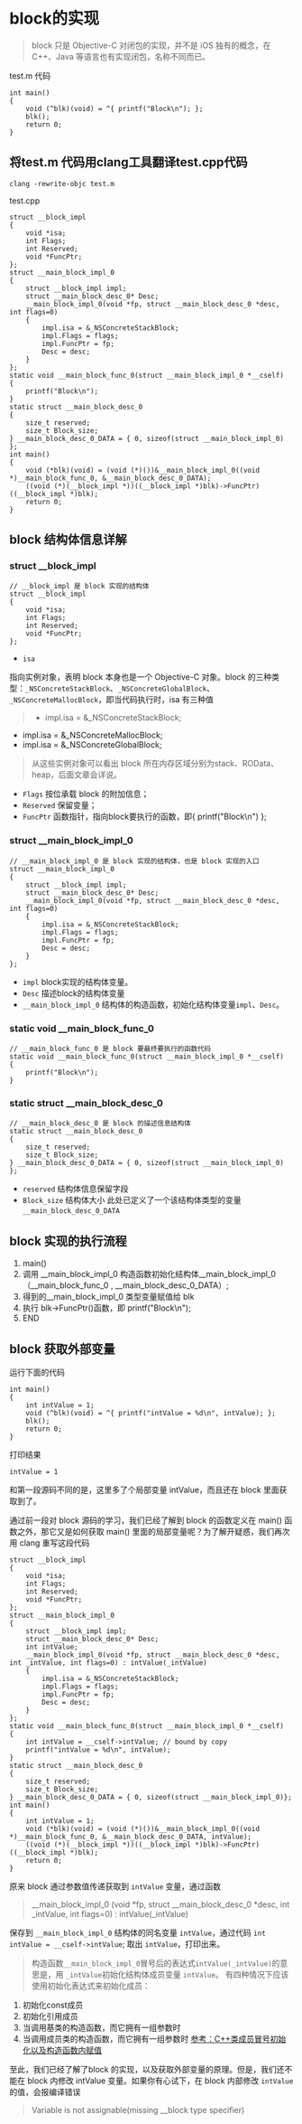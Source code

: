 # block的实现
>block 只是 Objective-C 对闭包的实现，并不是 iOS 独有的概念，在 C++、Java 等语言也有实现闭包，名称不同而已。

test.m 代码
```
int main()
{
    void (^blk)(void) = ^{ printf("Block\n"); };
    blk();
    return 0;
}
```

## 将test.m 代码用clang工具翻译test.cpp代码

```
clang -rewrite-objc test.m
```

test.cpp

```
struct __block_impl
{
    void *isa;
    int Flags;
    int Reserved;
    void *FuncPtr;
};
struct __main_block_impl_0
{
    struct __block_impl impl;
    struct __main_block_desc_0* Desc;
    __main_block_impl_0(void *fp, struct __main_block_desc_0 *desc, int flags=0)
    {
        impl.isa = &_NSConcreteStackBlock;
        impl.Flags = flags;
        impl.FuncPtr = fp;
        Desc = desc;
    }
};
static void __main_block_func_0(struct __main_block_impl_0 *__cself)
{
    printf("Block\n");
}
static struct __main_block_desc_0
{
    size_t reserved;
    size_t Block_size;
} __main_block_desc_0_DATA = { 0, sizeof(struct __main_block_impl_0) };
int main()
{
    void (*blk)(void) = (void (*)())&__main_block_impl_0((void *)__main_block_func_0, &__main_block_desc_0_DATA);
    ((void (*)(__block_impl *))((__block_impl *)blk)->FuncPtr)((__block_impl *)blk);
    return 0;
}
```

## block 结构体信息详解
### struct __block_impl

```
// __block_impl 是 block 实现的结构体
struct __block_impl
{
    void *isa;
    int Flags;
    int Reserved;
    void *FuncPtr;
};
```

* `isa`

指向实例对象，表明 block 本身也是一个 Objective-C 对象。block 的三种类型：`_NSConcreteStackBlock`、`_NSConcreteGlobalBlock`、`_NSConcreteMallocBlock`，即当代码执行时，isa 有三种值
>- impl.isa = &_NSConcreteStackBlock;
- impl.isa = &_NSConcreteMallocBlock;
- impl.isa = &_NSConcreteGlobalBlock;

>从这些实例对象可以看出 block 所在内存区域分别为stack、ROData、heap，后面文章会详说。

* `Flags`
按位承载 block 的附加信息；
* `Reserved`
保留变量；
* `FuncPtr`
函数指针，指向block要执行的函数，即{ printf("Block\n") };

### struct __main_block_impl_0

```
// __main_block_impl_0 是 block 实现的结构体，也是 block 实现的入口
struct __main_block_impl_0
{
    struct __block_impl impl;
    struct __main_block_desc_0* Desc;
    __main_block_impl_0(void *fp, struct __main_block_desc_0 *desc, int flags=0)
    {
        impl.isa = &_NSConcreteStackBlock;
        impl.Flags = flags;
        impl.FuncPtr = fp;
        Desc = desc;
    }
};
```

* `impl`
block实现的结构体变量。
* `Desc`
描述block的结构体变量
* `__main_block_impl_0`
结构体的构造函数，初始化结构体变量`impl`、`Desc`。

### static void __main_block_func_0
```
// __main_block_func_0 是 block 要最终要执行的函数代码
static void __main_block_func_0(struct __main_block_impl_0 *__cself)
{
    printf("Block\n");
}
```

### static struct __main_block_desc_0
```
// __main_block_desc_0 是 block 的描述信息结构体
static struct __main_block_desc_0
{
    size_t reserved;
    size_t Block_size;
} __main_block_desc_0_DATA = { 0, sizeof(struct __main_block_impl_0) };
```
* `reserved`
结构体信息保留字段
* `Block_size`
结构体大小
此处已定义了一个该结构体类型的变量 `__main_block_desc_0_DATA`

## block 实现的执行流程
1. main()
2. 调用 __main_block_impl_0 构造函数初始化结构体__main_block_impl_0（__main_block_func_0 , __main_block_desc_0_DATA）;
3. 得到的__main_block_impl_0 类型变量赋值给 blk
4. 执行 blk->FuncPtr()函数，即 printf("Block\n");
5. END

## block 获取外部变量

运行下面的代码
```
int main()
{
    int intValue = 1;
    void (^blk)(void) = ^{ printf("intValue = %d\n", intValue); };
    blk();
    return 0;
}

```
打印结果
```
intValue = 1
```

和第一段源码不同的是，这里多了个局部变量 intValue，而且还在 block 里面获取到了。

通过前一段对 block 源码的学习，我们已经了解到 block 的函数定义在 main() 函数之外，那它又是如何获取 main() 里面的局部变量呢？为了解开疑惑，我们再次用 clang 重写这段代码
```
struct __block_impl
{
    void *isa;
    int Flags;
    int Reserved;
    void *FuncPtr;
};
struct __main_block_impl_0
{
    struct __block_impl impl;
    struct __main_block_desc_0* Desc;
    int intValue;
    __main_block_impl_0(void *fp, struct __main_block_desc_0 *desc, int _intValue, int flags=0) : intValue(_intValue)
    {
        impl.isa = &_NSConcreteStackBlock;
        impl.Flags = flags;
        impl.FuncPtr = fp;
        Desc = desc;
    }
};
static void __main_block_func_0(struct __main_block_impl_0 *__cself)
{
    int intValue = __cself->intValue; // bound by copy
    printf("intValue = %d\n", intValue);
}
static struct __main_block_desc_0
{
    size_t reserved;
    size_t Block_size;
} __main_block_desc_0_DATA = { 0, sizeof(struct __main_block_impl_0)};
int main()
{
    int intValue = 1;
    void (*blk)(void) = (void (*)())&__main_block_impl_0((void *)__main_block_func_0, &__main_block_desc_0_DATA, intValue);
    ((void (*)(__block_impl *))((__block_impl *)blk)->FuncPtr)((__block_impl *)blk);
    return 0;
}

```

原来 block 通过参数值传递获取到 `intValue` 变量，通过函数
>__main_block_impl_0 (void *fp, struct __main_block_desc_0 *desc, int _intValue, int flags=0) : intValue(_intValue)

保存到 `__main_block_impl_0` 结构体的同名变量 `intValue`，通过代码 `int intValue = __cself->intValue`; 取出 `intValue`，打印出来。

>构造函数`__main_block_impl_0`冒号后的表达式`intValue(_intValue)`的意思是，用 `_intValue`初始化结构体成员变量 `intValue`。
有四种情况下应该使用初始化表达式来初始化成员：
1. 初始化const成员
2. 初始化引用成员
3. 当调用基类的构造函数，而它拥有一组参数时
4. 当调用成员类的构造函数，而它拥有一组参数时
[参考：C++类成员冒号初始化以及构造函数内赋值](http://blog.csdn.net/zj510/article/details/8135556)

至此，我们已经了解了block 的实现，以及获取外部变量的原理。但是，我们还不能在 block 内修改 intValue 变量。如果你有心试下，在 block 内部修改 `intValue` 的值，会报编译错误
>Variable is not assignable(missing __block type specifier)
